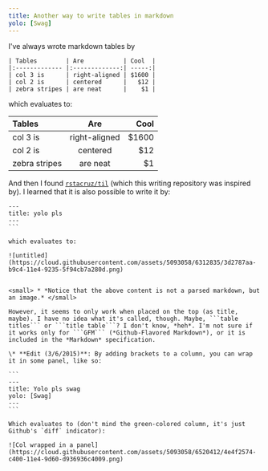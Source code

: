 ```yaml
---
title: Another way to write tables in markdown
yolo: [Swag]
---
```


I've always wrote markdown tables by

```
| Tables        | Are           | Cool  |
|:------------- |:-------------:| -----:|
| col 3 is      | right-aligned | $1600 |
| col 2 is      | centered      |   $12 |
| zebra stripes | are neat      |    $1 |
```

which evaluates to:

| Tables        | Are           | Cool  |
|:------------- |:-------------:| -----:|
| col 3 is      | right-aligned | $1600 |
| col 2 is      | centered      |   $12 |
| zebra stripes | are neat      |    $1 |

And then I found [```rstacruz/til```](https://github.com/rstacruz/til) (which this writing repository was inspired by). I learned that it is also possible to write it by:

````
---
title: yolo pls
---
```

which evaluates to:

![untitled](https://cloud.githubusercontent.com/assets/5093058/6312835/3d2787aa-b9c4-11e4-9235-5f94cb7a280d.png)


<small> * *Notice that the above content is not a parsed markdown, but an image.* </small>

However, it seems to only work when placed on the top (as title, maybe). I have no idea what it's called, though. Maybe, ```table titles``` or ```title table```? I don't know, *heh*. I'm not sure if it works only for ```GFM``` (*Github-Flavored Markdown*), or it is included in the *Markdown* specification.

\* **Edit (3/6/2015)**: By adding brackets to a column, you can wrap it in some panel, like so:

```
---
title: Yolo pls swag
yolo: [Swag]
---
```

Which evaluates to (don't mind the green-colored column, it's just Github's `diff` indicator):

![Col wrapped in a panel](https://cloud.githubusercontent.com/assets/5093058/6520412/4e4f2574-c400-11e4-9d60-d936936c4009.png)
